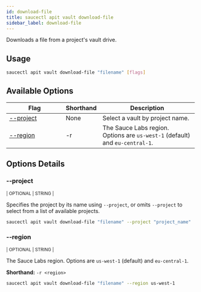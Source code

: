 ```yaml
---
id: download-file
title: saucectl apit vault download-file
sidebar_label: download-file
---
```


Downloads a file from a project's vault drive.

## Usage

```bash
saucectl apit vault download-file "filename" [flags]
```

## Available Options

<table id="table-cli">
  <thead>
    <tr>
      <th width="30%">Flag</th>
      <th width="10%">Shorthand</th>
      <th>Description</th>
    </tr>
  </thead>
  <tbody>
    <tr>
      <td><span className="t-cli"><a href="#--project">--project</a></span></td>
      <td><span className="t-cli">None</span></td>
      <td>Select a vault by project name.</td>
    </tr>
    <tr>
      <td><span className="t-cli"><a href="#--region">--region</a></span></td>
      <td><span className="t-cli">-r</span></td>
      <td>The Sauce Labs region. Options are <code>us-west-1</code> (default) and <code>eu-central-1</code>.</td>
    </tr>
  </tbody>
</table>

## Options Details

### <span className="cli">--project</span>

<div className="cli-desc">
<p><small>| OPTIONAL | STRING |</small></p>

Specifies the project by its name using `--project`, or omits `--project` to select from a list of available projects.

```bash
saucectl apit vault download-file "filename" --project "project_name"
```

</div>

### <span className="cli">--region</span>

<div className="cli-desc">
<p><small>| OPTIONAL | STRING |</small></p>

The Sauce Labs region. Options are `us-west-1` (default) and `eu-central-1`.

**Shorthand:** `-r <region>`

```bash
saucectl apit vault download-file "filename" --region us-west-1
```

</div>
